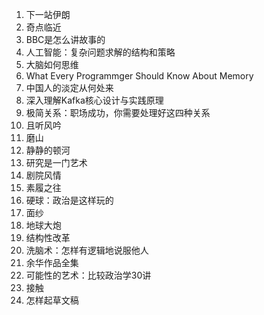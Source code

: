 1. 下一站伊朗
2. 奇点临近
3. BBC是怎么讲故事的
4. 人工智能：复杂问题求解的结构和策略
5. 大脑如何思维
6. What Every Programmger Should Know About Memory
7. 中国人的淡定从何处来
8. 深入理解Kafka核心设计与实践原理
9. 极简关系：职场成功，你需要处理好这四种关系
10. 且听风吟
11. 磨山
12. 静静的顿河
13. 研究是一门艺术
14. 剧院风情
15. 素履之往
16. 硬球：政治是这样玩的
17. 面纱
18. 地球大炮
19. 结构性改革
20. 洗脑术：怎样有逻辑地说服他人
21. 余华作品全集
22. 可能性的艺术：比较政治学30讲
23. 接触
24. 怎样起草文稿

